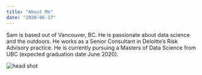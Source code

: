 ```yaml
---
title: "About Me"
date: "2020-06-17"
---
```


Sam is based out of Vancouver, BC. He is passionate about data science and the outdoors. He works as a Senior Consultant in Deloitte’s Risk Advisory practice. He is currently pursuing a Masters of Data Science from UBC (expected graduation date June 2020).

![head shot](https://i.imgur.com/vJsLglW.jpg)